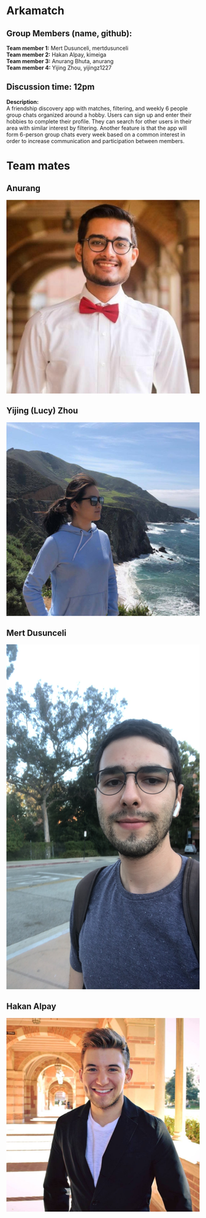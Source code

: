 # Arkamatch


## Group Members (name, github):
**Team member 1:** Mert Dusunceli, mertdusunceli  
**Team member 2:** Hakan Alpay, kimeiga  
**Team member 3:** Anurang Bhuta, anurang   
**Team member 4:** Yijing Zhou, yijingz1227 

## Discussion time: 12pm 

**Description:**   
A friendship discovery app with matches, filtering, and weekly 6 people group chats organized around a hobby. Users can sign up and enter their hobbies to complete their profile. They can search for other users in their area with similar interest by filtering. Another feature is that the app will form 6-person group chats every week based on a common interest in order to increase communication and participation between members. 

# Team mates
## Anurang
![Insert Anurangs Image here](TeamMates/anurangPhoto.jpg)
  
## Yijing (Lucy) Zhou
![Insert Yijing Zhou here](TeamMates/lucyPhoto.jpg)

## Mert Dusunceli 
![Mert](TeamMates/mertPhoto.JPG)

## Hakan Alpay
![Hakan](TeamMates/haki.jpg)

